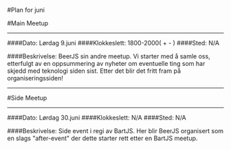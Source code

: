 #Plan for juni

#Main Meetup 

***

####Dato: Lørdag 9.juni
####Klokkeslett: 1800-2000( + - )
####Sted: N/A

####Beskrivelse: BeerJS sin andre meetup. Vi starter med å samle oss, etterfulgt av en oppsummering av nyheter om eventuelle ting som har skjedd med teknologi siden sist.
Etter det blir det fritt fram på organiseringssiden!

***

#Side Meetup

***

####Dato: Lørdag 30.juni
####Klokkeslett: N/A
####Sted: N/A

####Beskrivelse: Side event i regi av BartJS. Her blir BeerJS organisert som en slags "after-event" der dette starter rett etter en BartJS meetup.
